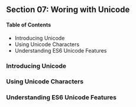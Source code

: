 ## Section 07: Woring with Unicode

#### Table of Contents

- Introducing Unicode
- Using Unicode Characters
- Understanding ES6 Unicode Features

### Introducing Unicode

### Using Unicode Characters

### Understanding ES6 Unicode Features
